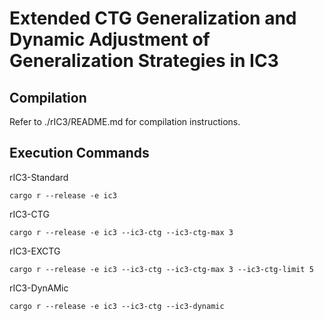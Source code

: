 # Extended CTG Generalization and Dynamic Adjustment of Generalization Strategies in IC3

## Compilation

Refer to ./rIC3/README.md for compilation instructions.

## Execution Commands

rIC3-Standard

`cargo r --release -e ic3`

rIC3-CTG

`cargo r --release -e ic3 --ic3-ctg --ic3-ctg-max 3`

rIC3-EXCTG

`cargo r --release -e ic3 --ic3-ctg --ic3-ctg-max 3 --ic3-ctg-limit 5`

rIC3-DynAMic

`cargo r --release -e ic3 --ic3-ctg --ic3-dynamic`
